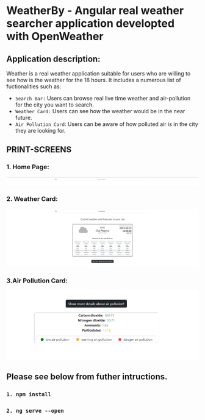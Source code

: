 # WeatherBy - Angular real weather searcher application developted with OpenWeather

## Application description:

Weather is a real weather application suitable for users who are willing to see how is the weather for the 18 hours. It includes a numerous list of fuctionalities such as:

- `Search Bar:` Users can browse real live time weather and air-pollution for the city you want to search.
- `Weather Card:` Users can see how the weather would be in the near future.
- `Air Pollution Card`: Users can be aware of how polluted air is in the city they are looking for.

## PRINT-SCREENS

### 1. Home Page:

![cheese!](/public/initial.png)

### 2. Weather Card:

![cheese!](/public/search.png)

### 3.Air Pollution Card:

![cheese!](/public/air-pollution.png)

## Please see below from futher intructions.

### `1. npm install`

### `2. ng serve --open`
